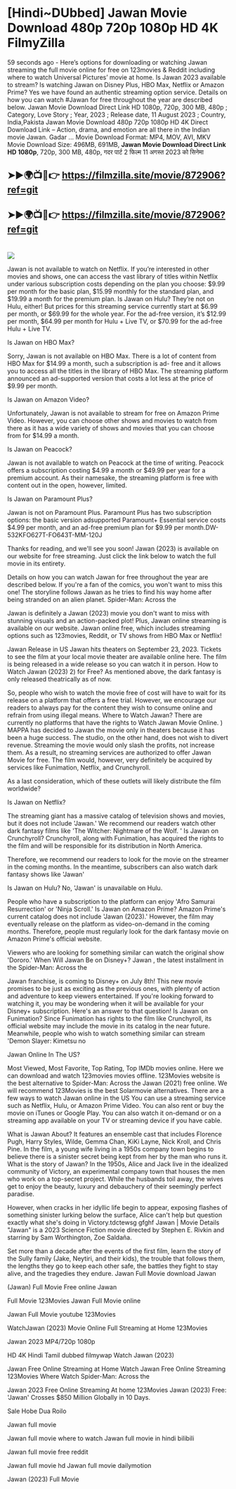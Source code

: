 # [Hindi~DUbbed] Jawan Movie Download 480p 720p 1080p HD 4K FilmyZilla


59 seconds ago - Here’s options for downloading or watching Jawan streaming the full movie online for free on 123movies & Reddit including where to watch Universal Pictures’ movie at home. Is Jawan 2023 available to stream? Is watching Jawan on Disney Plus, HBO Max, Netflix or Amazon Prime? Yes we have found an authentic streaming option service. Details on how you can watch #Jawan for free throughout the year are described below. Jawan Movie Download Direct Link HD 1080p, 720p, 300 MB, 480p ; Category, Love Story ; Year, 2023 ; Release date, 11 August 2023 ; Country, India,Pakista Jawan Movie Download 480p 720p 1080p HD 4K Direct Download Link – Action, drama, and emotion are all there in the Indian movie Jawan. Gadar ...
Movie Download Format: MP4, MOV, AVI, MKV
Movie Download Size: 496MB, 691MB, **Jawan Movie Download Direct Link HD 1080p**, 720p, 300 MB, 480p, गदर पार्ट 2 फिल्म 11 अगस्त 2023 को सिनेमा

## ➤►🌍📺📱👉   https://filmzilla.site/movie/872906?ref=git

## ➤►🌍📺📱👉   https://filmzilla.site/movie/872906?ref=git

#

<img src="https://image.tmdb.org/t/p/w780//5LtSjMNw6j3LkG29Oa4O0iY5U8.jpg" />

Jawan is not available to watch on Netflix. If you’re interested in other movies and shows, one can access the vast library of titles within Netflix under various subscription costs depending on the plan you choose: $9.99 per month for the basic plan, $15.99 monthly for the standard plan, and $19.99 a month for the premium plan. Is Jawan on Hulu? They’re not on Hulu, either! But prices for this streaming service currently start at $6.99 per month, or $69.99 for the whole year. For the ad-free version, it’s $12.99 per month, $64.99 per month for Hulu + Live TV, or $70.99 for the ad-free Hulu + Live TV.

Is Jawan on HBO Max?

Sorry, Jawan is not available on HBO Max. There is a lot of content from HBO Max for $14.99 a month, such a subscription is ad- free and it allows you to access all the titles in the library of HBO Max. The streaming platform announced an ad-supported version that costs a lot less at the price of $9.99 per month.

Is Jawan on Amazon Video?

Unfortunately, Jawan is not available to stream for free on Amazon Prime Video. However, you can choose other shows and movies to watch from there as it has a wide variety of shows and movies that you can choose from for $14.99 a month.

Is Jawan on Peacock?

Jawan is not available to watch on Peacock at the time of writing. Peacock offers a subscription costing $4.99 a month or $49.99 per year for a premium account. As their namesake, the streaming platform is free with content out in the open, however, limited.

Is Jawan on Paramount Plus?

Jawan is not on Paramount Plus. Paramount Plus has two subscription options: the basic version adsupported Paramount+ Essential service costs $4.99 per month, and an ad-free premium plan for $9.99 per month.DW-532KFO627T-FO643T-MM-120J

Thanks for reading, and we'll see you soon! Jawan (2023) is available on our website for free streaming. Just click the link below to watch the full movie in its entirety.

Details on how you can watch Jawan for free throughout the year are described below. If you're a fan of the comics, you won't want to miss this one! The storyline follows Jawan as he tries to find his way home after being stranded on an alien planet. Spider-Man: Across the

Jawan is definitely a Jawan (2023) movie you don't want to miss with stunning visuals and an action-packed plot! Plus, Jawan online streaming is available on our website. Jawan online free, which includes streaming options such as 123movies, Reddit, or TV shows from HBO Max or Netflix!

Jawan Release in US Jawan hits theaters on September 23, 2023. Tickets to see the film at your local movie theater are available online here. The film is being released in a wide release so you can watch it in person. How to Watch Jawan (2023) 2) for Free? As mentioned above, the dark fantasy is only released theatrically as of now.

So, people who wish to watch the movie free of cost will have to wait for its release on a platform that offers a free trial. However, we encourage our readers to always pay for the content they wish to consume online and refrain from using illegal means. Where to Watch Jawan? There are currently no platforms that have the rights to Watch Jawan Movie Online. ) MAPPA has decided to Jawan the movie only in theaters because it has been a huge success. The studio, on the other hand, does not wish to divert revenue. Streaming the movie would only slash the profits, not increase them. As a result, no streaming services are authorized to offer Jawan Movie for free. The film would, however, very definitely be acquired by services like Funimation, Netflix, and Crunchyroll.

As a last consideration, which of these outlets will likely distribute the film worldwide?

Is Jawan on Netflix?

The streaming giant has a massive catalog of television shows and movies, but it does not include 'Jawan.' We recommend our readers watch other dark fantasy films like 'The Witcher: Nightmare of the Wolf. ' Is Jawan on Crunchyroll? Crunchyroll, along with Funimation, has acquired the rights to the film and will be responsible for its distribution in North America.

Therefore, we recommend our readers to look for the movie on the streamer in the coming months. In the meantime, subscribers can also watch dark fantasy shows like 'Jawan'

Is Jawan on Hulu? No, 'Jawan' is unavailable on Hulu.

People who have a subscription to the platform can enjoy 'Afro Samurai Resurrection' or 'Ninja Scroll.' Is Jawan on Amazon Prime? Amazon Prime's current catalog does not include 'Jawan (2023).' However, the film may eventually release on the platform as video-on-demand in the coming months. Therefore, people must regularly look for the dark fantasy movie on Amazon Prime's official website.

Viewers who are looking for something similar can watch the original show 'Dororo.' When Will Jawan Be on Disney+? Jawan , the latest installment in the Spider-Man: Across the

Jawan franchise, is coming to Disney+ on July 8th! This new movie promises to be just as exciting as the previous ones, with plenty of action and adventure to keep viewers entertained. If you're looking forward to watching it, you may be wondering when it will be available for your Disney+ subscription. Here's an answer to that question! Is Jawan on Funimation? Since Funimation has rights to the film like Crunchyroll, its official website may include the movie in its catalog in the near future. Meanwhile, people who wish to watch something similar can stream 'Demon Slayer: Kimetsu no

Jawan Online In The US?

Most Viewed, Most Favorite, Top Rating, Top IMDb movies online. Here we can download and watch 123movies movies offline. 123Movies website is the best alternative to Spider-Man: Across the Jawan (2021) free online. We will recommend 123Movies is the best Solarmovie alternatives. There are a few ways to watch Jawan online in the US You can use a streaming service such as Netflix, Hulu, or Amazon Prime Video. You can also rent or buy the movie on iTunes or Google Play. You can also watch it on-demand or on a streaming app available on your TV or streaming device if you have cable.

What is Jawan About? It features an ensemble cast that includes Florence Pugh, Harry Styles, Wilde, Gemma Chan, KiKi Layne, Nick Kroll, and Chris Pine. In the film, a young wife living in a 1950s company town begins to believe there is a sinister secret being kept from her by the man who runs it. What is the story of Jawan? In the 1950s, Alice and Jack live in the idealized community of Victory, an experimental company town that houses the men who work on a top-secret project. While the husbands toil away, the wives get to enjoy the beauty, luxury and debauchery of their seemingly perfect paradise.

However, when cracks in her idyllic life begin to appear, exposing flashes of something sinister lurking below the surface, Alice can't help but question exactly what she's doing in Victory.tdctewsg gfghf Jawan | Movie Details "Jawan" is a 2023 Science Fiction movie directed by Stephen E. Rivkin and starring by Sam Worthington, Zoe Saldaña.

Set more than a decade after the events of the first film, learn the story of the Sully family (Jake, Neytiri, and their kids), the trouble that follows them, the lengths they go to keep each other safe, the battles they fight to stay alive, and the tragedies they endure. Jawan Full Movie download Jawan

(Jawan) Full Movie Free online Jawan

Full Movie 123Movies Jawan Full Movie online

Jawan Full Movie youtube 123Movies

WatchJawan (2023) Movie Online Full Streaming at Home 123Movies

Jawan 2023 MP4/720p 1080p

HD 4K Hindi Tamil dubbed filmywap Watch Jawan (2023)

Jawan Free Online Streaming at Home Watch Jawan Free Online Streaming 123Movies Where Watch Spider-Man: Across the

Jawan 2023 Free Online Streaming At home 123Movies Jawan (2023) Free: 'Jawan' Crosses $850 Million Globally in 10 Days.

Sale Hobe Dua Roilo

Jawan full movie

Jawan full movie where to watch Jawan full movie in hindi bilibili

Jawan full movie free reddit

Jawan full movie hd Jawan full movie dailymotion

Jawan (2023) Full Movie